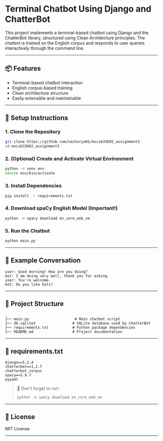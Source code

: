 # Terminal Chatbot Using Django and ChatterBot

This project implements a terminal-based chatbot using Django and the ChatterBot library, structured using Clean Architecture principles. The chatbot is trained on the English corpus and responds to user queries interactively through the command line.

---

## 📦 Features
- Terminal-based chatbot interaction
- English corpus-based training
- Clean architecture structure
- Easily extensible and maintainable

---

## 🚀 Setup Instructions

### 1. Clone the Repository
```bash
git clone https://github.com/nacharya01/mscs633b02_assignment3
cd mscs633b02_assignment3
```

### 2. (Optional) Create and Activate Virtual Environment
```bash
python -m venv env
source env/bin/activate        
```

### 3. Install Dependencies
```bash
pip install -r requirements.txt
```

### 4. Download spaCy English Model (Important!)
```bash
python -m spacy download en_core_web_sm
```

### 5. Run the Chatbot
```bash
python main.py
```

---

## 📝 Example Conversation
```
user: Good morning! How are you doing?
bot: I am doing very well, thank you for asking.
user: You're welcome.
bot: Do you like hats?
```

---

## 📂 Project Structure
```
.
├── main.py                     # Main chatbot script
├── db.sqlite3                 # SQLite database used by ChatterBot
├── requirements.txt           # Python package dependencies
├── README.md                  # Project documentation
```

---

## 🧾 requirements.txt
```
django==5.2.4
chatterbot==1.2.7
chatterbot_corpus
spacy==3.8.7
pyyaml
```

> 🔔 Don't forget to run:
> ```bash
> python -m spacy download en_core_web_sm
> ```

---

## 🪪 License
MIT License

---
